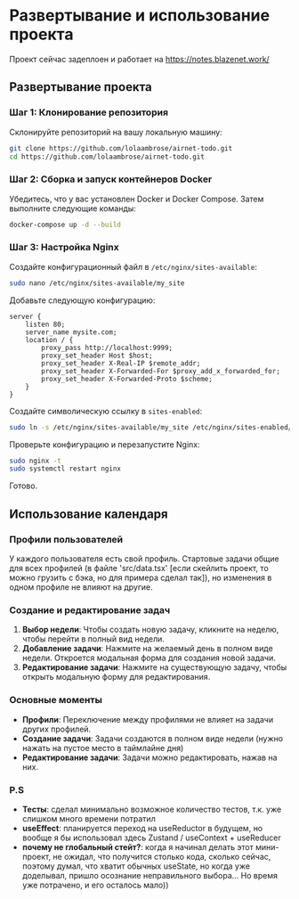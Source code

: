 # Развертывание и использование проекта

Проект сейчас задеплоен и работает на https://notes.blazenet.work/

## Развертывание проекта

### Шаг 1: Клонирование репозитория

Склонируйте репозиторий на вашу локальную машину:

```sh
git clone https://github.com/lolaambrose/airnet-todo.git
cd https://github.com/lolaambrose/airnet-todo.git
```

### Шаг 2: Сборка и запуск контейнеров Docker

Убедитесь, что у вас установлен Docker и Docker Compose. Затем выполните следующие команды:

```sh
docker-compose up -d --build
```

### Шаг 3: Настройка Nginx

Создайте конфигурационный файл в `/etc/nginx/sites-available`:

```sh
sudo nano /etc/nginx/sites-available/my_site
```

Добавьте следующую конфигурацию:

```nginx
server {
	listen 80;
	server_name mysite.com;
	location / {
		proxy_pass http://localhost:9999;
		proxy_set_header Host $host;
		proxy_set_header X-Real-IP $remote_addr;
		proxy_set_header X-Forwarded-For $proxy_add_x_forwarded_for;
		proxy_set_header X-Forwarded-Proto $scheme;
	}
}
```

Создайте символическую ссылку в `sites-enabled`:

```sh
sudo ln -s /etc/nginx/sites-available/my_site /etc/nginx/sites-enabled/
```

Проверьте конфигурацию и перезапустите Nginx:

```sh
sudo nginx -t
sudo systemctl restart nginx
```

Готово.

## Использование календаря

### Профили пользователей

У каждого пользователя есть свой профиль. Стартовые задачи общие для всех профилей (в файле 'src/data.tsx' [если скейлить проект, то можно грузить с бэка, но для примера сделал так]), но изменения в одном профиле не влияют на другие.

### Создание и редактирование задач

1. **Выбор недели**: Чтобы создать новую задачу, кликните на неделю, чтобы перейти в полный вид недели.
2. **Добавление задачи**: Нажмите на желаемый день в полном виде недели. Откроется модальная форма для создания новой задачи.
3. **Редактирование задачи**: Нажмите на существующую задачу, чтобы открыть модальную форму для редактирования.

### Основные моменты

-  **Профили**: Переключение между профилями не влияет на задачи других профилей.
-  **Создание задачи**: Задачи создаются в полном виде недели (нужно нажать на пустое место в таймлайне дня)
-  **Редактирование задачи**: Задачи можно редактировать, нажав на них.

### P.S

-  **Тесты**: сделал минимально возможное количество тестов, т.к. уже слишком много времени потратил
-  **useEffect**: планируется переход на useReductor в будущем, но вообще я бы использовал здесь Zustand / useContext + useReducer
-  **почему не глобальный стейт?**: когда я начинал делать этот мини-проект, не ожидал, что получится столько кода, сколько сейчас, поэтому думал, что хватит обычных useState, но когда уже доделывал, пришло осознание неправильного выбора... Но время уже потрачено, и его осталось мало))
